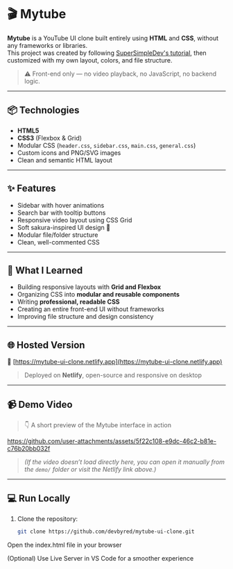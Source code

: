# 🎬 Mytube

**Mytube** is a YouTube UI clone built entirely using **HTML** and **CSS**, without any frameworks or libraries.  
This project was created by following [SuperSimpleDev's tutorial](https://www.youtube.com/watch?v=G3e-cpL7ofc), then customized with my own layout, colors, and file structure.

> ⚠️ Front-end only — no video playback, no JavaScript, no backend logic.

---

## 📦 Technologies

- **HTML5**
- **CSS3** (Flexbox & Grid)
- Modular CSS (`header.css`, `sidebar.css`, `main.css`, `general.css`)
- Custom icons and PNG/SVG images
- Clean and semantic HTML layout

---

## ✨ Features

- Sidebar with hover animations  
- Search bar with tooltip buttons  
- Responsive video layout using CSS Grid  
- Soft sakura-inspired UI design 🌸  
- Modular file/folder structure  
- Clean, well-commented CSS

---

## 🌱 What I Learned

- Building responsive layouts with **Grid and Flexbox**  
- Organizing CSS into **modular and reusable components**  
- Writing **professional, readable CSS**  
- Creating an entire front-end UI without frameworks  
- Improving file structure and design consistency

---

## 🌐 Hosted Version

🔗 [https://mytube-ui-clone.netlify.app](https://mytube-ui-clone.netlify.app)

> Deployed on **Netlify**, open-source and responsive on desktop

---

## 📹 Demo Video

> 👇 A short preview of the Mytube interface in action





https://github.com/user-attachments/assets/5f22c108-e9dc-46c2-b81e-c76b20bb032f




> *(If the video doesn’t load directly here, you can open it manually from the `demo/` folder or visit the Netlify link above.)*

---

## 💻 Run Locally

1. Clone the repository:
   ```bash
   git clone https://github.com/devbyred/mytube-ui-clone.git
Open the index.html file in your browser

(Optional) Use Live Server in VS Code for a smoother experience

